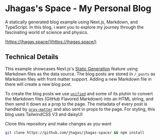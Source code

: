 # Jhagas's Space - My Personal Blog

A statically generated blog example using Next.js, Markdown, and TypeScript. In this blog, i want you to explore my journey through the fascinating world of science and physics.

[https://jhagas.space/](https://jhagas.space/)

## Technical Details

This example showcases Next.js's [Static Generation](https://nextjs.org/docs/basic-features/pages) feature using Markdown files as the data source. The blog posts are stored in `/_posts` as Markdown files with front matter support. Adding a new Markdown file in there will create a new blog post.

To create the blog posts we use [`unified`](https://github.com/unifiedjs/unified) and some of its pluhin to convert the Markdown files (GitHub Flavored Markdown) into an HTML string, and then send it down as a prop to the page. The metadata of every post is handled by [`gray-matter`](https://github.com/jonschlinkert/gray-matter) and also sent in props to the page. For styling, this blog uses TailwindCSS V3 and daisyUI

Clone this repository and make changes as you want

```bash
git clone https://github.com/jhagas/jhagas-space/ && npm install
```

